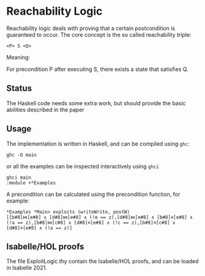 # Reachability Logic

Reachability logic deals with proving that a certain postcondition is guaranteed to occur.
The core concept is the so called reachability triple:

`<P> S <Q>`

Meaning:

For precondition P after executing S, there exists a state that satisfies Q.

## Status

The Haskell code needs some extra work, but should provide the basic abilities described in the paper

## Usage

The implementation is written in Haskell, and can be compiled using `ghc`:

    ghc -O main

or all the examples can be inspected interactively using `ghci`

    ghci main
    :module +*Examples

A precondition can be calculated using the precondition function, for example:

    *Examples *Main> exploits (writeWrite, postW)
    [[b#8]⋈[e#8] ∧ [d#8]⋈[e#8] ∧ (!e == z),[d#8]⋈[e#8] ∧ [b#8]≐[e#8] ∧ (!a == z),[b#8]⋈[c#8] ∧ [d#8]≐[e#8] ∧ (!c == z),[b#8]≐[c#8] ∧ [d#8]≐[e#8] ∧ (!a == z)]

## Isabelle/HOL proofs

The file ExploitLogic.thy contain the Isabelle/HOL proofs, and can be loaded in Isabelle 2021.
